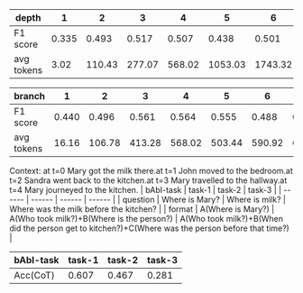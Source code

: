 | depth | 1 | 2 | 3 | 4 | 5 | 6 | 7 | 8 |
| ------ | ------ | ------ | ------ | ------ | ------ | ------ | ------ | ------ |
| F1 score | 0.335 | 0.493 | 0.517 | 0.507 | 0.438 | 0.501 | 0.000 | 0.000 |
| avg tokens | 3.02 | 110.43 | 277.07 | 568.02 | 1053.03 | 1743.32 | 00.00 | 00.00 |

| branch | 1 | 2 | 3 | 4 | 5 | 6 | 7 | 8 |
| ------ | ------ | ------ | ------ | ------ | ------ | ------ | ------ | ------ |
| F1 score | 0.440 | 0.496 | 0.561 | 0.564 | 0.555 | 0.488 |	0.532 | 0.533 |
| avg tokens | 16.16 | 106.78 | 413.28 | 568.02 | 503.44 | 590.92 | 695.64 | 701.92 |

Context: at t=0 Mary got the milk there.at t=1 John moved to the bedroom.at t=2 Sandra went back to the kitchen.at t=3 Mary travelled to the hallway.at t=4 Mary journeyed to the kitchen.
| bAbI-task | task-1 | task-2 | task-3 |
| ------ | ------ | ------ | ------ |
| question | Where is Mary? | Where is milk? | Where was the milk before the kitchen? |
| format | A(Where is Mary?) | A(Who took milk?)+B(Where is the person?) | A(Who took milk?)+B(When did the person get to kitchen?)+C(Where was the person before that time?) |

| bAbI-task | task-1 | task-2 | task-3 |
| ------ | ------ | ------ | ------ |
| Acc(CoT) | 0.607 | 0.467 | 0.281 |
